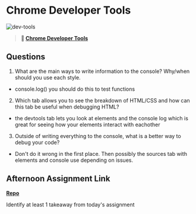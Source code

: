 # Chrome Developer Tools

![dev-tools](https://bcw.blob.core.windows.net/public/img/lesson-images/4571780153354770)

> **📖 [Chrome Developer Tools](https://codeworksacademy.com/fs-student-guide/resources/wk2/03-Chrome-Dev-Tools)**

## Questions

1. What are the main ways to write information to the console? Why/when should you use each style.
-  console.log() you should do this to test functions

2. Which tab allows you to see the breakdown of HTML/CSS and how can this tab be useful when debugging HTML?
- the devtools tab lets you look at elements and the console log which is great for seeing how your elements interact with eachother

3. Outside of writing everything to the console, what is a better way to debug your code?
- Don't do it wrong in the first place. Then possibly the sources tab with elements and console use depending on issues.

## Afternoon Assignment Link

**[Repo](https://github.com/Randyhall91/<ASSIGNMENT_REPO>)**

Identify at least 1 takeaway from today's assignment
